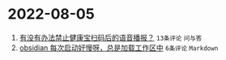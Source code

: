 # 2022-08-05

1. [有没有办法禁止健康宝扫码后的语音播报？](https://www.v2ex.com/t/870776) `13条评论` `问与答`
1. [obsidian 每次启动好慢呀，总是加载工作区中](https://www.v2ex.com/t/870775) `6条评论` `Markdown`
